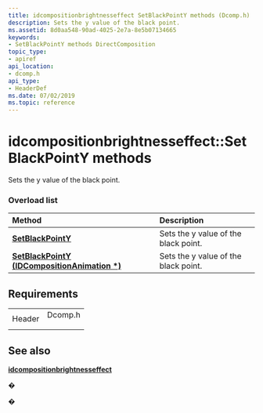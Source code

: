 ```yaml
---
title: idcompositionbrightnesseffect SetBlackPointY methods (Dcomp.h)
description: Sets the y value of the black point.
ms.assetid: 8d0aa548-90ad-4025-2e7a-8e5b07134665
keywords:
- SetBlackPointY methods DirectComposition
topic_type:
- apiref
api_location:
- dcomp.h
api_type:
- HeaderDef
ms.date: 07/02/2019
ms.topic: reference
---
```


# idcompositionbrightnesseffect::SetBlackPointY methods

Sets the y value of the black point.

### Overload list



| Method                                                                                               | Description                                     |
|:-----------------------------------------------------------------------------------------------------|:------------------------------------------------|
| [**SetBlackPointY**](https://msdn.microsoft.com/library/Dn919715(v=VS.85).aspx)                               | Sets the y value of the black point.<br/> |
| [**SetBlackPointY (IDCompositionAnimation \*)**](https://msdn.microsoft.com/library/Dn919716(v=VS.85).aspx) | Sets the y value of the black point.<br/> |



## Requirements



|                   |                                                                                    |
|-------------------|------------------------------------------------------------------------------------|
| Header<br/> | <dl> <dt>Dcomp.h</dt> </dl> |



## See also

<dl> <dt>

[**idcompositionbrightnesseffect**](https://msdn.microsoft.com/library/Dn919711(v=VS.85).aspx)
</dt> </dl>

�

�





